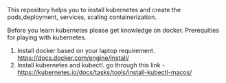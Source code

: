 This repository helps you to install kubernetes and create the pods,deployment, services, scaling containerization. 

Before you learn kubernetes please get knowledge on docker. 
Prerequities for playing with kubernetes.

1. Install docker based on your laptop requirement. https://docs.docker.com/engine/install/
2. Install kubernetes and kubectl. go through this link - https://kubernetes.io/docs/tasks/tools/install-kubectl-macos/



